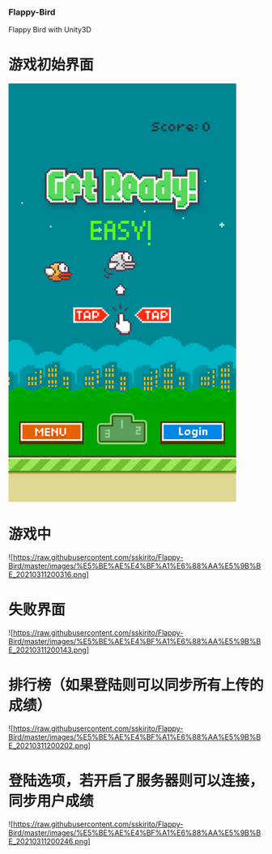 ### Flappy-Bird
Flappy Bird with Unity3D

# 游戏初始界面
![](https://raw.githubusercontent.com/sskirito/Flappy-Bird/master/images/1615464048(1).jpg)

# 游戏中
![https://raw.githubusercontent.com/sskirito/Flappy-Bird/master/images/%E5%BE%AE%E4%BF%A1%E6%88%AA%E5%9B%BE_20210311200316.png]

# 失败界面
![https://raw.githubusercontent.com/sskirito/Flappy-Bird/master/images/%E5%BE%AE%E4%BF%A1%E6%88%AA%E5%9B%BE_20210311200143.png]

# 排行榜（如果登陆则可以同步所有上传的成绩）
![https://raw.githubusercontent.com/sskirito/Flappy-Bird/master/images/%E5%BE%AE%E4%BF%A1%E6%88%AA%E5%9B%BE_20210311200202.png]

# 登陆选项，若开启了服务器则可以连接，同步用户成绩
![https://raw.githubusercontent.com/sskirito/Flappy-Bird/master/images/%E5%BE%AE%E4%BF%A1%E6%88%AA%E5%9B%BE_20210311200246.png]

